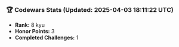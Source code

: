 ### 🏆 Codewars Stats (Updated: 2025-04-03 18:11:22 UTC)

- **Rank:** 8 kyu
- **Honor Points:** 3
- **Completed Challenges:** 1
